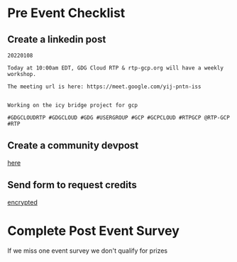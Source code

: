 # Pre Event Checklist

## Create a linkedin post

```
20220108

Today at 10:00am EDT, GDG Cloud RTP & rtp-gcp.org will have a weekly workshop.  

The meeting url is here: https://meet.google.com/yij-pntn-iss


Working on the icy bridge project for gcp

#GDGCLOUDRTP #GDGCLOUD #GDG #USERGROUP #GCP #GCPCLOUD #RTPGCP @RTP-GCP #RTP

```

## Create a community devpost

<a href="https://gdg.community.dev/gdg-cloud-rtp/">here</a>

## Send form to request credits

[encrypted](secrets/urls/README.md)

# Complete Post Event Survey

If we miss one event survey we don't qualify for prizes
